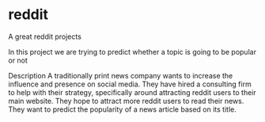 # reddit
A great reddit projects

In this project we are trying to predict whether a topic is going to be popular or not

Description
A traditionally print news company wants to increase the influence and presence on social media. They have hired a consulting firm to help with their strategy, specifically around attracting reddit users to their main website. They hope to attract more reddit users to read their news. They want to predict the popularity of a news article based on its title.


